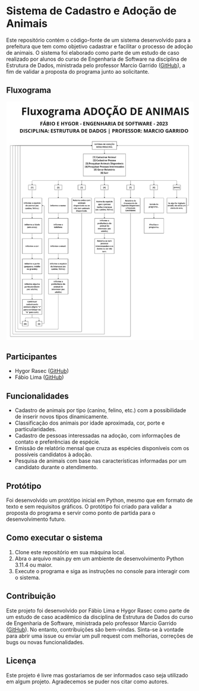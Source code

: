 # Sistema de Cadastro e Adoção de Animais

Este repositório contém o código-fonte de um sistema desenvolvido para a prefeitura que tem como objetivo cadastrar e facilitar o processo de adoção de animais. O sistema foi elaborado como parte de um estudo de caso realizado por alunos do curso de Engenharia de Software na disciplina de Estrutura de Dados, ministrada pelo professor Marcio Garrido ([GitHub](https://github.com/marciogarridoLaCop)), a fim de validar a proposta do programa junto ao solicitante.

## Fluxograma

![Fluxograma](https://raw.githubusercontent.com/hygorrasec/p2_abandono_de_animais/02f7c167fa02c873296499c7e50689f63f5c2c14/docs/fluxograma.jpg?token=GHSAT0AAAAAACBJCB7OBIG3APJ3MEIBLBCMZELNFCQ)

## Participantes

- Hygor Rasec ([GitHub](https://github.com/hygorrasec))
- Fábio Lima ([GitHub](https://github.com/FabioCorreiaLima))

## Funcionalidades

- Cadastro de animais por tipo (canino, felino, etc.) com a possibilidade de inserir novos tipos dinamicamente.
- Classificação dos animais por idade aproximada, cor, porte e particularidades.
- Cadastro de pessoas interessadas na adoção, com informações de contato e preferências de espécie.
- Emissão de relatório mensal que cruza as espécies disponíveis com os possíveis candidatos à adoção.
- Pesquisa de animais com base nas características informadas por um candidato durante o atendimento.

## Protótipo

Foi desenvolvido um protótipo inicial em Python, mesmo que em formato de texto e sem requisitos gráficos. O protótipo foi criado para validar a proposta do programa e servir como ponto de partida para o desenvolvimento futuro.

## Como executar o sistema

1. Clone este repositório em sua máquina local.
2. Abra o arquivo main.py em um ambiente de desenvolvimento Python 3.11.4 ou maior.
3. Execute o programa e siga as instruções no console para interagir com o sistema.

## Contribuição

Este projeto foi desenvolvido por Fábio Lima e Hygor Rasec como parte de um estudo de caso acadêmico da disciplina de Estrutura de Dados do curso de Engenharia de Software, ministrada pelo professor Marcio Garrido ([GitHub](https://github.com/marciogarridoLaCop)). No entanto, contribuições são bem-vindas. Sinta-se à vontade para abrir uma issue ou enviar um pull request com melhorias, correções de bugs ou novas funcionalidades.

## Licença

Este projeto é livre mas gostariamos de ser informados caso seja utilizado em algum projeto. Agradecemos se puder nos citar como autores.